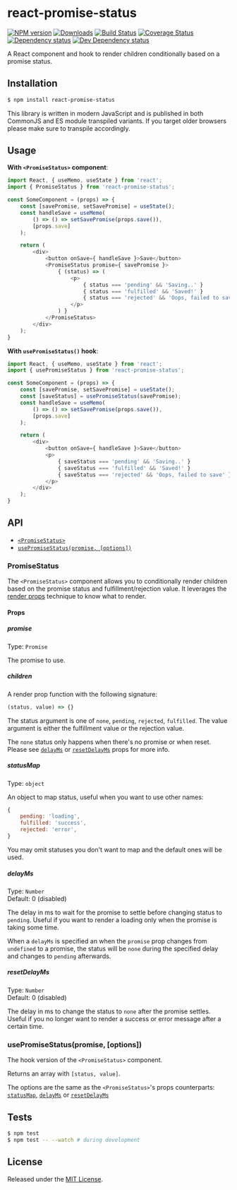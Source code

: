 # react-promise-status

[![NPM version][npm-image]][npm-url] [![Downloads][downloads-image]][npm-url] [![Build Status][travis-image]][travis-url] [![Coverage Status][codecov-image]][codecov-url] [![Dependency status][david-dm-image]][david-dm-url] [![Dev Dependency status][david-dm-dev-image]][david-dm-dev-url]

[npm-url]:https://npmjs.org/package/react-promise-status
[downloads-image]:http://img.shields.io/npm/dm/react-promise-status.svg
[npm-image]:http://img.shields.io/npm/v/react-promise-status.svg
[travis-url]:https://travis-ci.org/moxystudio/react-promise-status
[travis-image]:http://img.shields.io/travis/moxystudio/react-promise-status/master.svg
[codecov-url]:https://codecov.io/gh/moxystudio/react-promise-status
[codecov-image]:https://img.shields.io/codecov/c/github/moxystudio/react-promise-status/master.svg
[david-dm-url]:https://david-dm.org/moxystudio/react-promise-status
[david-dm-image]:https://img.shields.io/david/moxystudio/react-promise-status.svg
[david-dm-dev-url]:https://david-dm.org/moxystudio/react-promise-status?type=dev
[david-dm-dev-image]:https://img.shields.io/david/dev/moxystudio/react-promise-status.svg

A React component and hook to render children conditionally based on a promise status.


## Installation

```sh
$ npm install react-promise-status
```

This library is written in modern JavaScript and is published in both CommonJS and ES module transpiled variants. If you target older browsers please make sure to transpile accordingly.


## Usage

**With `<PromiseStatus>` component**:

```js
import React, { useMemo, useState } from 'react';
import { PromiseStatus } from 'react-promise-status';

const SomeComponent = (props) => {
    const [savePromise, setSavePromise] = useState();
    const handleSave = useMemo(
        () => () => setSavePromise(props.save()),
        [props.save]
    );

    return (
        <div>
            <button onSave={ handleSave }>Save</button>
            <PromiseStatus promise={ savePromise }>
                { (status) => (
                    <p>
                        { status === 'pending' && 'Saving..' }
                        { status === 'fulfilled' && 'Saved!' }
                        { status === 'rejected' && 'Oops, failed to save' }
                    </p>
                ) }
            </PromiseStatus>
        </div>
    );
}
```

**With `usePromiseStatus()` hook**:

```js
import React, { useMemo, useState } from 'react';
import { usePromiseStatus } from 'react-promise-status';

const SomeComponent = (props) => {
    const [savePromise, setSavePromise] = useState();
    const [saveStatus] = usePromiseStatus(savePromise);
    const handleSave = useMemo(
        () => () => setSavePromise(props.save()),
        [props.save]
    );

    return (
        <div>
            <button onSave={ handleSave }>Save</button>
            <p>
                { saveStatus === 'pending' && 'Saving..' }
                { saveStatus === 'fulfilled' && 'Saved!' }
                { saveStatus === 'rejected' && 'Oops, failed to save' }
            </p>
        </div>
    );
}
```

## API

- [`<PromiseStatus>`](#promisestatus)
- [`usePromiseStatus(promise, [options])`](#usepromisestatuspromise-options)

### PromiseStatus

The `<PromiseStatus>` component allows you to conditionally render children based on the promise status and fulfillment/rejection value. It leverages the [render props](https://reactjs.org/docs/render-props.html) technique to know what to render.

#### Props

##### promise

Type: `Promise`

The promise to use.

##### children

A render prop function with the following signature:

```js
(status, value) => {}
```

The status argument is one of `none`, `pending`, `rejected`, `fulfilled`. The value argument is either the fulfillment value or the rejection value.

The `none` status only happens when there's no promise or when reset. Please see [`delayMs`](#delayms) or [`resetDelayMs`](#resetdelayms) props for more info.

##### statusMap

Type: `object`

An object to map status, useful when you want to use other names:

```js
{
    pending: 'loading',
    fulfilled: 'success',
    rejected: 'error',
}
```

You may omit statuses you don't want to map and the default ones will be used.

##### delayMs

Type: `Number`   
Default: 0 (disabled)

The delay in ms to wait for the promise to settle before changing status to `pending`. Useful if you want to render a loading only when the promise is taking some time.

When a `delayMs` is specified an when the `promise` prop changes from `undefined` to a promise, the status will be `none` during the specified delay and changes to `pending` afterwards.

##### resetDelayMs

Type: `Number`   
Default: 0 (disabled)

The delay in ms to change the status to `none` after the promise settles. Useful if you no longer want to render a success or error message after a certain time.


### usePromiseStatus(promise, [options])

The hook version of the `<PromiseStatus>` component.

Returns an array with `[status, value]`.

The options are the same as the `<PromiseStatus>`'s props counterparts: [`statusMap`](#statusmap), [`delayMs`](#delayms) or [`resetDelayMs`](#resetdelayms)


## Tests

```sh
$ npm test
$ npm test -- --watch # during development
```


## License

Released under the [MIT License](http://www.opensource.org/licenses/mit-license.php).

